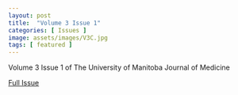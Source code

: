 ```yaml
---
layout: post
title:  "Volume 3 Issue 1"
categories: [ Issues ]
image: assets/images/V3C.jpg
tags: [ featured ]
---
```


Volume 3 Issue 1 of The University of Manitoba Journal of Medicine

<a href = "/assets/documents/V2I1/V3I1.pdf"> Full Issue </a>